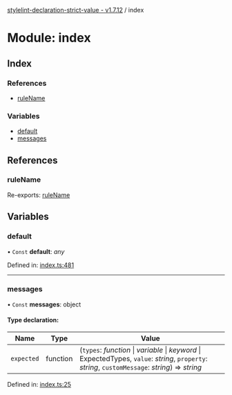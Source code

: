 [stylelint-declaration-strict-value - v1.7.12](../README.md) / index

# Module: index

## Index

### References

* [ruleName](index.md#rulename)

### Variables

* [default](index.md#default)
* [messages](index.md#messages)

## References

### ruleName

Re-exports: [ruleName](defaults.md#rulename)

## Variables

### default

• `Const` **default**: *any*

Defined in: [index.ts:481](https://github.com/AndyOGo/stylelint-declaration-strict-value/blob/754dccc/src/index.ts#L481)

___

### messages

• `Const` **messages**: object

#### Type declaration:

Name | Type | Value |
------ | ------ | ------ |
`expected` | function | (`types`: *function* \| *variable* \| *keyword* \| ExpectedTypes, `value`: *string*, `property`: *string*, `customMessage`: *string*) => *string* |

Defined in: [index.ts:25](https://github.com/AndyOGo/stylelint-declaration-strict-value/blob/754dccc/src/index.ts#L25)
